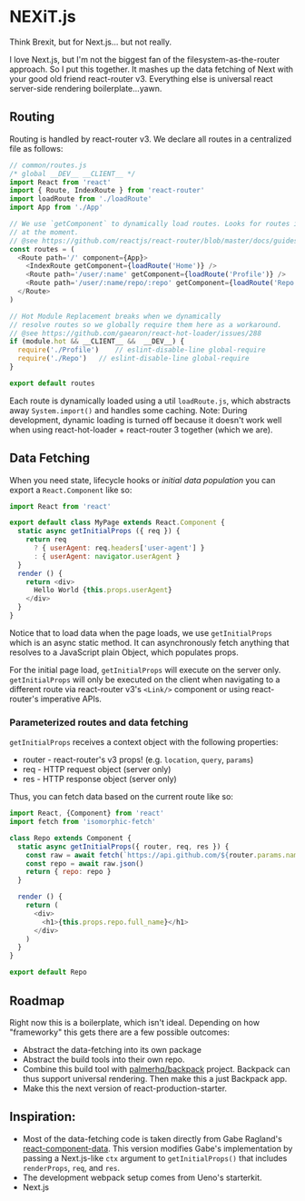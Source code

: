 # NEXiT.js 

Think Brexit, but for Next.js... but not really.

I love Next.js, but I'm not the biggest fan of the filesystem-as-the-router approach. So I put this together. It mashes up the data fetching of Next with your good old friend react-router v3. Everything else is universal react server-side rendering boilerplate...yawn.

## Routing
Routing is handled by react-router v3. We declare all routes in a centralized file as follows:

```js
// common/routes.js
/* global __DEV__ __CLIENT__ */
import React from 'react'
import { Route, IndexRoute } from 'react-router'
import loadRoute from './loadRoute'
import App from './App'

// We use `getComponent` to dynamically load routes. Looks for routes in the same dir
// at the moment.
// @see https://github.com/reactjs/react-router/blob/master/docs/guides/DynamicRouting.md
const routes = (
  <Route path='/' component={App}>
    <IndexRoute getComponent={loadRoute('Home')} />
    <Route path='/user/:name' getComponent={loadRoute('Profile')} />
    <Route path='/user/:name/repo/:repo' getComponent={loadRoute('Repo')} />
  </Route>
)

// Hot Module Replacement breaks when we dynamically
// resolve routes so we globally require them here as a workaround.
// @see https://github.com/gaearon/react-hot-loader/issues/288
if (module.hot && __CLIENT__ &&  __DEV__) {
  require('./Profile')    // eslint-disable-line global-require
  require('./Repo')   // eslint-disable-line global-require
}

export default routes
```

Each route is dynamically loaded using a util `loadRoute.js`, which abstracts away `System.import()` and handles some caching.
Note: During development, dynamic loading is turned off because it doesn't work well when using react-hot-loader + react-router 3 together (which we are).

## Data Fetching
When you need state, lifecycle hooks or *initial data population* you can export a `React.Component` like so:

```js
import React from 'react'

export default class MyPage extends React.Component {
  static async getInitialProps ({ req }) {
    return req
      ? { userAgent: req.headers['user-agent'] }
      : { userAgent: navigator.userAgent }
  }
  render () {
    return <div>
      Hello World {this.props.userAgent}
    </div>
  }
}
```

Notice that to load data when the page loads, we use `getInitialProps` which is an async static method. It can asynchronously fetch anything that resolves to a JavaScript plain Object, which populates props.

For the initial page load, `getInitialProps` will execute on the server only. `getInitialProps` will only be executed on the client when navigating to a different route via react-router v3's `<Link/>` component or using react-router's imperative APIs.


### Parameterized routes and data fetching
`getInitialProps` receives a context object with the following properties:

- router - react-router's v3 props! (e.g. `location`, `query`, `params`)
- req - HTTP request object (server only)
- res - HTTP response object (server only)

Thus, you can fetch data based on the current route like so:
```js
import React, {Component} from 'react'
import fetch from 'isomorphic-fetch'

class Repo extends Component {
  static async getInitialProps({ router, req, res }) {
    const raw = await fetch(`https://api.github.com/${router.params.name}/repos/${router.params.repo}`)
    const repo = await raw.json()
    return { repo: repo }
  }

  render () {
    return (
      <div>
        <h1>{this.props.repo.full_name}</h1>
      </div>
    )
  }
}

export default Repo
```

## Roadmap
Right now this is a boilerplate, which isn't ideal. Depending on how "frameworky" this gets there are a few possible outcomes:

- Abstract the data-fetching into its own package
- Abstract the build tools into their own repo.
- Combine this build tool with [palmerhq/backpack](https://github.com/palmerhq/backpack) project. Backpack can thus support universal rendering. Then make this a just Backpack app.
- Make this the next version of react-production-starter.

## Inspiration:

- Most of the data-fetching code is taken directly from Gabe Ragland's [react-component-data](https://github.com/gragland/react-component-data). This version modifies Gabe's implementation by passing a Next.js-like `ctx` argument to `getInitialProps()` that includes `renderProps`, `req`, and `res`.
- The development webpack setup comes from Ueno's starterkit.
- Next.js


